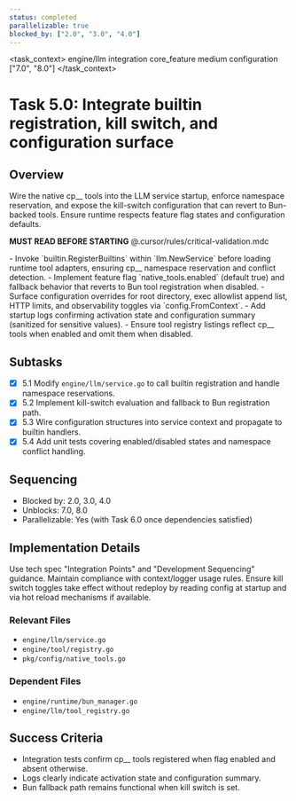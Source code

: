 ```yaml
---
status: completed
parallelizable: true
blocked_by: ["2.0", "3.0", "4.0"]
---
```


<task_context>
<domain>engine/llm</domain>
<type>integration</type>
<scope>core_feature</scope>
<complexity>medium</complexity>
<dependencies>configuration</dependencies>
<unblocks>["7.0", "8.0"]</unblocks>
</task_context>

# Task 5.0: Integrate builtin registration, kill switch, and configuration surface

## Overview

Wire the native cp\_\_ tools into the LLM service startup, enforce namespace reservation, and expose the kill-switch configuration that can revert to Bun-backed tools. Ensure runtime respects feature flag states and configuration defaults.

<import>**MUST READ BEFORE STARTING** @.cursor/rules/critical-validation.mdc</import>

<requirements>
- Invoke `builtin.RegisterBuiltins` within `llm.NewService` before loading runtime tool adapters, ensuring cp__ namespace reservation and conflict detection.
- Implement feature flag `native_tools.enabled` (default true) and fallback behavior that reverts to Bun tool registration when disabled.
- Surface configuration overrides for root directory, exec allowlist append list, HTTP limits, and observability toggles via `config.FromContext`.
- Add startup logs confirming activation state and configuration summary (sanitized for sensitive values).
- Ensure tool registry listings reflect cp__ tools when enabled and omit them when disabled.
</requirements>

## Subtasks

- [x] 5.1 Modify `engine/llm/service.go` to call builtin registration and handle namespace reservations.
- [x] 5.2 Implement kill-switch evaluation and fallback to Bun registration path.
- [x] 5.3 Wire configuration structures into service context and propagate to builtin handlers.
- [x] 5.4 Add unit tests covering enabled/disabled states and namespace conflict handling.

## Sequencing

- Blocked by: 2.0, 3.0, 4.0
- Unblocks: 7.0, 8.0
- Parallelizable: Yes (with Task 6.0 once dependencies satisfied)

## Implementation Details

Use tech spec "Integration Points" and "Development Sequencing" guidance. Maintain compliance with context/logger usage rules. Ensure kill switch toggles take effect without redeploy by reading config at startup and via hot reload mechanisms if available.

### Relevant Files

- `engine/llm/service.go`
- `engine/tool/registry.go`
- `pkg/config/native_tools.go`

### Dependent Files

- `engine/runtime/bun_manager.go`
- `engine/llm/tool_registry.go`

## Success Criteria

- Integration tests confirm cp\_\_ tools registered when flag enabled and absent otherwise.
- Logs clearly indicate activation state and configuration summary.
- Bun fallback path remains functional when kill switch is set.
